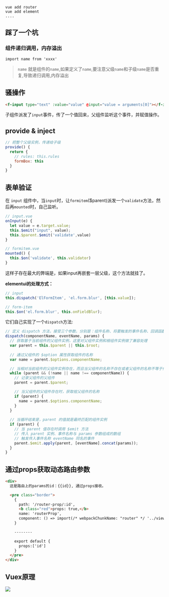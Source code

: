 
```
vue add router 
vue add element
....
```

## 踩了一个坑

### 组件递归调用，内存溢出
```import name from 'xxxx'```

> `name` 就是组件的`name`,如果定义了`name`,要注意父级`name`和子级`name`是否重复,导致递归调用,内存溢出

## 骚操作

```html
<f-input type="text" :value="value" @input="value = arguments[0]"></f-input>
```

子组件派发了`input`事件，传了一个值回来，父组件监听这个事件，并赋值操作。

## provide & inject

```javascript
// 把整个父级实例，传递给子级
provide() {
  return {
    // rules: this.rules
    formBox: this
  }
}
```

## 表单验证


在 `input` 组件中，当`input`时，让`formitem`($parent)派发一个`validate`方法，然后再`mounted`时，自己监听。

```javascript
// input.vue
onInput(e) {
  let value = e.target.value;
  this.$emit("input", value);
  this.$parent.$emit('validate',value)
}
```

```javascript
// formitem.vue
mounted() {
  this.$on('validate', this.validator)
}
```

这样子存在最大的弊端是，如果input再嵌套一层父级，这个方法就挂了。

**elementui的处理方式：**

```javascript
// input
this.dispatch('ElFormItem', 'el.form.blur', [this.value]);
```

```javascript
// form-item
this.$on('el.form.blur', this.onFieldBlur);
```

它们自己实现了一个`dispatch`方法:

```javascript
// 定义 dispatch 方法，接受三个参数，分别是：组件名称、将要触发的事件名称、回调函数传递的参数
dispatch(componentName, eventName, params) {
  // 获取基于当前组件的父组件实例，这里对父组件实例和根组件实例做了兼容处理
  var parent = this.$parent || this.$root;
  
  // 通过父组件的 $option 属性获取组件的名称
  var name = parent.$options.componentName;

  // 当相对当前组件的父组件实例存在，而且当父组件的名称不存在或者父组件的名称不等于传入的组件名称时，执行循环
  while (parent && (!name || name !== componentName)) {
    // 记录父组件的父组件
    parent = parent.$parent;

    // 当父组件的父组件存在时，获取祖父组件的名称
    if (parent) {
      name = parent.$options.componentName;
    }
  }
  
  // 当循环结束是，parent 的值就是最终匹配的组件实例
  if (parent) {
    // 当 parent 值存在时调用 $emit 方法
    // 传入 parent 实例、事件名称与 params 参数组成的数组
    // 触发传入事件名称 eventName 同名的事件
    parent.$emit.apply(parent, [eventName].concat(params));
  }
}
```

## 通过props获取动态路由参数

```html
<div>
  这是路由上的params的id：{{id}}, 通过props接收。

  <pre class="border">
    {
      path: '/router-prop/:id',
      <b class="red">props: true,</b>
      name: 'routerProp',
      component: () => import(/* webpackChunkName: "router" */ '../views/router_prop.vue')
    }

    --------

    export default {
      props:['id']
    }
  </pre>
</div>
```

## Vuex原理

![](https://vuex.vuejs.org/vuex.png)
